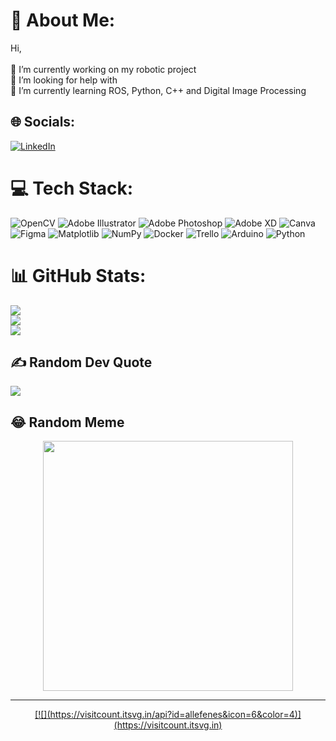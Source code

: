 # 💫 About Me:
Hi, <br><br>🔭 I’m currently working on my robotic project<br>🤝 I’m looking for help with <br>🌱 I’m currently learning ROS, Python, C++ and Digital Image Processing


## 🌐 Socials:
[![LinkedIn](https://img.shields.io/badge/LinkedIn-%230077B5.svg?logo=linkedin&logoColor=white)](https://linkedin.com/in/allefenes) 

# 💻 Tech Stack:
![OpenCV](https://img.shields.io/badge/opencv-%23white.svg?style=for-the-badge&logo=opencv&logoColor=white) ![Adobe Illustrator](https://img.shields.io/badge/adobe%20illustrator-%23FF9A00.svg?style=for-the-badge&logo=adobe%20illustrator&logoColor=white) ![Adobe Photoshop](https://img.shields.io/badge/adobe%20photoshop-%2331A8FF.svg?style=for-the-badge&logo=adobe%20photoshop&logoColor=white) ![Adobe XD](https://img.shields.io/badge/Adobe%20XD-470137?style=for-the-badge&logo=Adobe%20XD&logoColor=#FF61F6) ![Canva](https://img.shields.io/badge/Canva-%2300C4CC.svg?style=for-the-badge&logo=Canva&logoColor=white) ![Figma](https://img.shields.io/badge/figma-%23F24E1E.svg?style=for-the-badge&logo=figma&logoColor=white) ![Matplotlib](https://img.shields.io/badge/Matplotlib-%23ffffff.svg?style=for-the-badge&logo=Matplotlib&logoColor=black) ![NumPy](https://img.shields.io/badge/numpy-%23013243.svg?style=for-the-badge&logo=numpy&logoColor=white) ![Docker](https://img.shields.io/badge/docker-%230db7ed.svg?style=for-the-badge&logo=docker&logoColor=white) ![Trello](https://img.shields.io/badge/Trello-%23026AA7.svg?style=for-the-badge&logo=Trello&logoColor=white) ![Arduino](https://img.shields.io/badge/-Arduino-00979D?style=for-the-badge&logo=Arduino&logoColor=white) ![Python](https://img.shields.io/badge/python-3670A0?style=for-the-badge&logo=python&logoColor=ffdd54)
# 📊 GitHub Stats:
![](https://github-readme-stats.vercel.app/api?username=allefenes&theme=blue-green&hide_border=true&include_all_commits=true&count_private=false)<br/>
![](https://github-readme-streak-stats.herokuapp.com/?user=allefenes&theme=blue-green&hide_border=true)<br/>
![](https://github-readme-stats.vercel.app/api/top-langs/?username=allefenes&theme=blue-green&hide_border=true&include_all_commits=true&count_private=false&layout=compact)




## ✍️ Random Dev Quote  
![](https://quotes-github-readme.vercel.app/api?type=horizontal&theme=dark)


## 😂 Random Meme
<div align="center">
<img src='https://randommeme-five.vercel.app/' style="height: 400px;"/>
</div>

---
<p align="center">
  <a href ="https://visitcount.itsvg.in">
      [![](https://visitcount.itsvg.in/api?id=allefenes&icon=6&color=4)](https://visitcount.itsvg.in)
  </a>
</p>

<!-- Proudly created with GPRM ( https://gprm.itsvg.in ) -->
